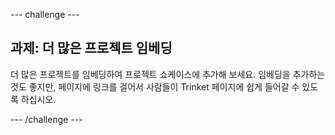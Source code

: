 \--- challenge \---

## 과제: 더 많은 프로젝트 임베딩

더 많은 프로젝트를 임베딩하여 프로젝트 쇼케이스에 추가해 보세요. 임베딩을 추가하는 것도 좋지만, 페이지에 링크를 걸어서 사람들이 Trinket 페이지에 쉽게 들어갈 수 있도록 하십시오.

\--- /challenge \---